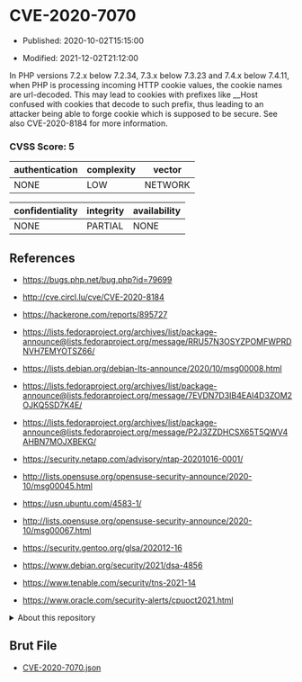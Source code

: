 # CVE-2020-7070

- Published: 2020-10-02T15:15:00

- Modified: 2021-12-02T21:12:00

In PHP versions 7.2.x below 7.2.34, 7.3.x below 7.3.23 and 7.4.x below 7.4.11, when PHP is processing incoming HTTP cookie values, the cookie names are url-decoded. This may lead to cookies with prefixes like __Host confused with cookies that decode to such prefix, thus leading to an attacker being able to forge cookie which is supposed to be secure. See also CVE-2020-8184 for more information.

### CVSS Score: **5**

| authentication | complexity | vector |
| --- | --- | --- |
| NONE | LOW | NETWORK |

| confidentiality | integrity | availability |
| --- | --- | --- |
| NONE | PARTIAL | NONE |

## References

* https://bugs.php.net/bug.php?id=79699

* http://cve.circl.lu/cve/CVE-2020-8184

* https://hackerone.com/reports/895727

* https://lists.fedoraproject.org/archives/list/package-announce@lists.fedoraproject.org/message/RRU57N3OSYZPOMFWPRDNVH7EMYOTSZ66/

* https://lists.debian.org/debian-lts-announce/2020/10/msg00008.html

* https://lists.fedoraproject.org/archives/list/package-announce@lists.fedoraproject.org/message/7EVDN7D3IB4EAI4D3ZOM2OJKQ5SD7K4E/

* https://lists.fedoraproject.org/archives/list/package-announce@lists.fedoraproject.org/message/P2J3ZZDHCSX65T5QWV4AHBN7MOJXBEKG/

* https://security.netapp.com/advisory/ntap-20201016-0001/

* http://lists.opensuse.org/opensuse-security-announce/2020-10/msg00045.html

* https://usn.ubuntu.com/4583-1/

* http://lists.opensuse.org/opensuse-security-announce/2020-10/msg00067.html

* https://security.gentoo.org/glsa/202012-16

* https://www.debian.org/security/2021/dsa-4856

* https://www.tenable.com/security/tns-2021-14

* https://www.oracle.com/security-alerts/cpuoct2021.html

<details>
<summary>About this repository</summary> 

  This repository is part of the project [Live Hack CVE](https://github.com/Live-Hack-CVE). Main website can be found [www.live-hack.org](https://www.live-hack.org) 
  
  Made by [Sn0wAlice](https://github.com/Sn0wAlice) for the people that care about security and need to have a feed of the latest CVEs. Hope you enjoy it, don't forget to star the repo and follow me on [Twitter](https://twitter.com/Sn0wAlice) and [Github](https://github.com/Sn0wAlice). And that is my [personnal website](https://www.alice-snow.me/)

  - [Home Page](https://github.com/Live-Hack-CVE)
  - [Framework](https://github.com/Live-Hack-CVE/cve-framework)
  - [CVE database](https://github.com/Live-Hack-CVE/full_database)
  - [Changelog](https://github.com/Live-Hack-CVE/Changelog)
</details>

## Brut File

* [CVE-2020-7070.json](https://raw.githubusercontent.com/Live-Hack-CVE/full_database/main/cves/2020/CVE-2020-7070.json)

